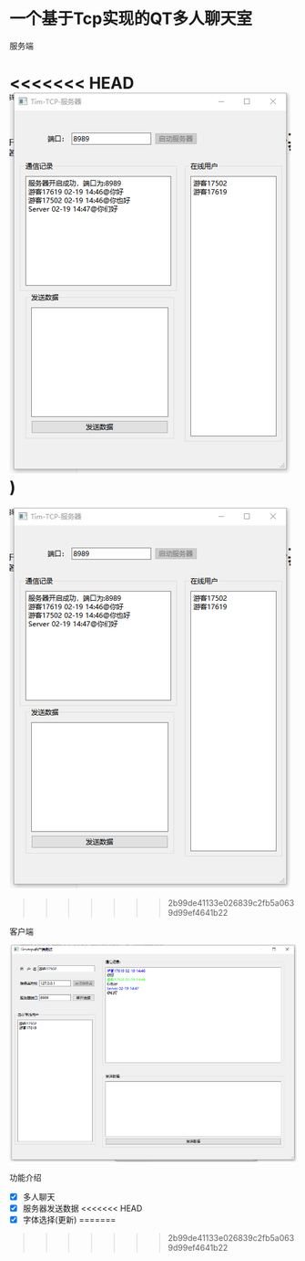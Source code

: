 # 一个基于Tcp实现的QT多人聊天室

服务端

<<<<<<< HEAD
![Server](https://github.com/laoyouxiaoyue/C-/blob/main/TcpServer_TcpClient/png/Server.png))
=======
![Server](https://github.com/laoyouxiaoyue/C-/blob/main/TcpServer_TcpClient/png/Server.png)
>>>>>>> 2b99de41133e026839c2fb5a0639d99ef4641b22

客户端

![image-20240219145009877](https://github.com/laoyouxiaoyue/C-/blob/main/TcpServer_TcpClient/png/Client.png)

功能介绍

- [x] 多人聊天
- [x] 服务器发送数据
<<<<<<< HEAD
- [x] 字体选择(更新)
=======
>>>>>>> 2b99de41133e026839c2fb5a0639d99ef4641b22
